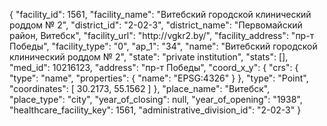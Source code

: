 {
    "facility_id": 1561,
    "facility_name": "Витебский городской клинический роддом № 2",
    "district_id": "2-02-3",
    "district_name": "Первомайский район, Витебск",
    "facility_url": "http:\/\/vgkr2.by\/",
    "facility_address": "пр-т Победы",
    "facility_type": "0",
    "ap_1": "34",
    "name": "Витебский городской клинический роддом № 2",
    "state": "private institution",
    "stats": [],
    "med_id": 10216123,
    "address": "пр-т Победы",
    "coord_x_y": {
        "crs": {
            "type": "name",
            "properties": {
                "name": "EPSG:4326"
            }
        },
        "type": "Point",
        "coordinates": [
            30.2173,
            55.1562
        ]
    },
    "place_name": "Витебск",
    "place_type": "city",
    "year_of_closing": null,
    "year_of_opening": "1938",
    "healthcare_facility_key": 1561,
    "administrative_division_id": "2-02-3"
}
